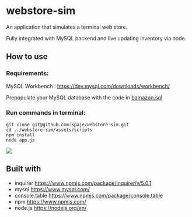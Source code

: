 # webstore-sim

An application that simulates a terminal web store.

Fully integrated with MySQL backend and live updating inventory via node.

## How to use

### Requirements:
MySQL Workbench : https://dev.mysql.com/downloads/workbench/

Prepopulate your MySQL database with the code in [bamazon.sql](https://github.com/kpaje/webstore-sim/blob/master/assets/data/bamazon.sql)

### Run commands in terminal:

	git clone git@github.com:kpaje/webstore-sim.git
	cd ../webstore-sim/assets/scripts
	npm install
	node app.js


![](http://g.recordit.co/HxIrZu9xQj.gif)


## Built with

* inquirer https://www.npmjs.com/package/inquirer/v/5.0.1
* mysql https://www.mysql.com/
* console.table https://www.npmjs.com/package/console.table
* npm https://www.npmjs.com/
* node.js https://nodejs.org/en/
